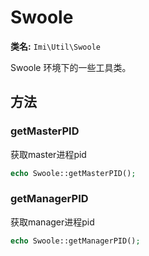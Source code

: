# Swoole

**类名:** `Imi\Util\Swoole`

Swoole 环境下的一些工具类。

## 方法

### getMasterPID

获取master进程pid

```php
echo Swoole::getMasterPID();
```

### getManagerPID

获取manager进程pid


```php
echo Swoole::getManagerPID();
```
